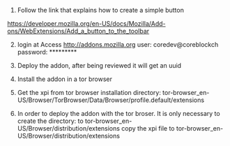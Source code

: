 1. Follow the link that explains how to create a simple button

https://developer.mozilla.org/en-US/docs/Mozilla/Add-ons/WebExtensions/Add_a_button_to_the_toolbar

2. login at Access http://addons.mozilla.org
  user: coredev@coreblockch
  password: *********

3. Deploy the addon, after being reviewed it will get an uuid

4. Install the addon in a tor browser

5. Get the xpi from tor browser installation directory: <install>tor-browser_en-US/Browser/TorBrowser/Data/Browser/profile.default/extensions

6. In order to deploy the addon with the tor broser. 
   It is only necessary to create the directory: to tor-browser_en-US/Browser/distribution/extensions
   copy the xpi file to tor-browser_en-US/Browser/distribution/extensions